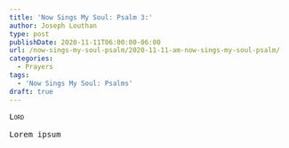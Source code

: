 ```yaml
---
title: 'Now Sings My Soul: Psalm 3:'
author: Joseph Louthan
type: post
publishDate: 2020-11-11T06:00:00-06:00
url: /now-sings-my-soul-psalm/2020-11-11-am-now-sings-my-soul-psalm/
categories:
  - Prayers
tags:
  - 'Now Sings My Soul: Psalms'
draft: true
---
```


<pre>
<div style="font-variant: small-caps;">Lord</div>
Lorem ipsum
</pre>
